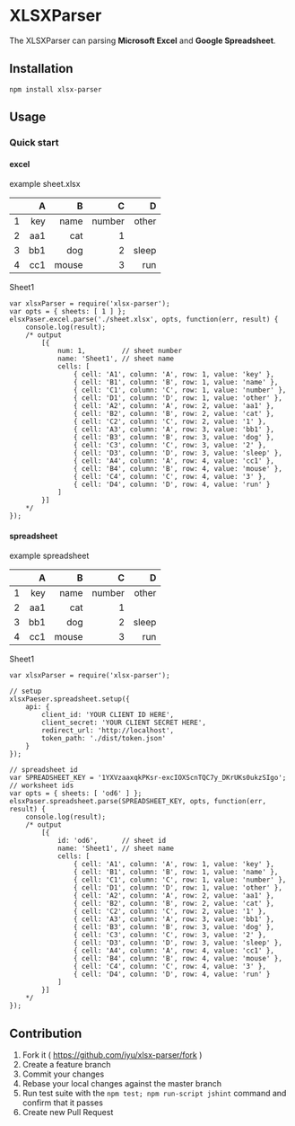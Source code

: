 XLSXParser
==========

The XLSXParser can parsing **Microsoft Excel** and **Google Spreadsheet**.

## Installation
```
npm install xlsx-parser
```

## Usage
### Quick start
#### excel
example sheet.xlsx

|   | A | B | C | D |
|:-:|--:|--:|--:|--:|
| 1 | key | name | number | other |
| 2 | aa1 | cat | 1 | |
| 3 | bb1 | dog | 2 | sleep |
| 4 | cc1 | mouse | 3 | run |
Sheet1

```
var xlsxParser = require('xlsx-parser');
var opts = { sheets: [ 1 ] };
elsxPaser.excel.parse('./sheet.xlsx', opts, function(err, result) {
    console.log(result);
    /* output
        [{
            num: 1,         // sheet number
            name: 'Sheet1', // sheet name
            cells: [
                { cell: 'A1', column: 'A', row: 1, value: 'key' },
                { cell: 'B1', column: 'B', row: 1, value: 'name' },
                { cell: 'C1', column: 'C', row: 1, value: 'number' },
                { cell: 'D1', column: 'D', row: 1, value: 'other' },
                { cell: 'A2', column: 'A', row: 2, value: 'aa1' },
                { cell: 'B2', column: 'B', row: 2, value: 'cat' },
                { cell: 'C2', column: 'C', row: 2, value: '1' },
                { cell: 'A3', column: 'A', row: 3, value: 'bb1' },
                { cell: 'B3', column: 'B', row: 3, value: 'dog' },
                { cell: 'C3', column: 'C', row: 3, value: '2' },
                { cell: 'D3', column: 'D', row: 3, value: 'sleep' },
                { cell: 'A4', column: 'A', row: 4, value: 'cc1' },
                { cell: 'B4', column: 'B', row: 4, value: 'mouse' },
                { cell: 'C4', column: 'C', row: 4, value: '3' },
                { cell: 'D4', column: 'D', row: 4, value: 'run' }
            ]
        }]
    */
});
```

#### spreadsheet
example spreadsheet

|   | A | B | C | D |
|:-:|--:|--:|--:|--:|
| 1 | key | name | number | other |
| 2 | aa1 | cat | 1 | |
| 3 | bb1 | dog | 2 | sleep |
| 4 | cc1 | mouse | 3 | run |
Sheet1

```
var xlsxParser = require('xlsx-parser');

// setup
xlsxPaeser.spreadsheet.setup({
    api: {
        client_id: 'YOUR CLIENT ID HERE',
        client_secret: 'YOUR CLIENT SECRET HERE',
        redirect_url: 'http://localhost',
        token_path: './dist/token.json'
    }
});

// spreadsheet id
var SPREADSHEET_KEY = '1YXVzaaxqkPKsr-excIOXScnTQC7y_DKrUKs0ukzSIgo';
// worksheet ids
var opts = { sheets: [ 'od6' ] };
elsxPaser.spreadsheet.parse(SPREADSHEET_KEY, opts, function(err, result) {
    console.log(result);
    /* output
        [{
            id: 'od6',      // sheet id
            name: 'Sheet1', // sheet name
            cells: [
                { cell: 'A1', column: 'A', row: 1, value: 'key' },
                { cell: 'B1', column: 'B', row: 1, value: 'name' },
                { cell: 'C1', column: 'C', row: 1, value: 'number' },
                { cell: 'D1', column: 'D', row: 1, value: 'other' },
                { cell: 'A2', column: 'A', row: 2, value: 'aa1' },
                { cell: 'B2', column: 'B', row: 2, value: 'cat' },
                { cell: 'C2', column: 'C', row: 2, value: '1' },
                { cell: 'A3', column: 'A', row: 3, value: 'bb1' },
                { cell: 'B3', column: 'B', row: 3, value: 'dog' },
                { cell: 'C3', column: 'C', row: 3, value: '2' },
                { cell: 'D3', column: 'D', row: 3, value: 'sleep' },
                { cell: 'A4', column: 'A', row: 4, value: 'cc1' },
                { cell: 'B4', column: 'B', row: 4, value: 'mouse' },
                { cell: 'C4', column: 'C', row: 4, value: '3' },
                { cell: 'D4', column: 'D', row: 4, value: 'run' }
            ]
        }]
    */
});

```

## Contribution
1. Fork it ( https://github.com/iyu/xlsx-parser/fork )
2. Create a feature branch
3. Commit your changes
4. Rebase your local changes against the master branch
5. Run test suite with the `npm test; npm run-script jshint` command and confirm that it passes
5. Create new Pull Request
